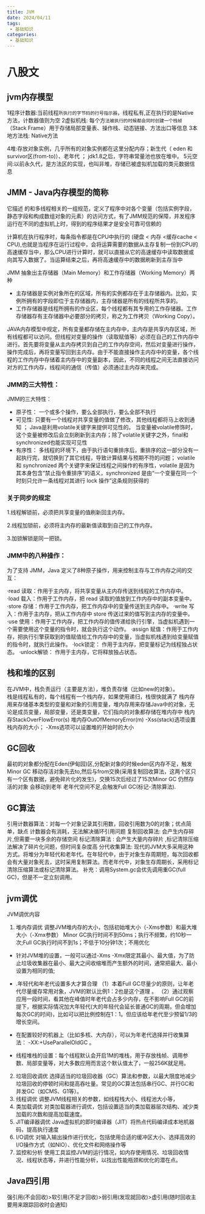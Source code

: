 ```yaml
---
title: JVM
date: 2024/04/11
tags:
 - 基础知识
categories:
 - 基础知识
---
```

 
 # 八股文
 ## jvm内存模型
 1程序计数器:当前线程`所执行的字节码的行号指示器`，线程私有,正在执行的是Native方法，计数器值则为空
 2虚拟机栈: 每个方`法被执行的时候都会同时创建一个栈帧`（Stack Frame）用于存储局部变量表、操作栈、动态链接、方法出口等信息
 3本地方法栈: Native方法

 4堆:存放对象实例，几乎所有的对象实例都在这里分配内存；新生代（ eden 和 survivor区(from-to)）、老年代  ； jdk1.8之后，字符串常量池也放在堆中。
 5元空间:以前永久代，是方法区的实现，也叫非堆，存储已被虚拟机加载的类元数据信息

## JMM - Java内存模型的简称
它描述 的和多线程相关的一组规范，定义了程序中对各个变量（包括实例字段，静态字段和构成数组对象的元素）的访问方式，有了JMM规范的保障，并发程序运行在不同的虚拟机上时，得到的程序结果才是安全可靠可信赖的

计算机在执行程序时，每条指令都是在CPU中执行的 (硬盘 < 内存 <缓存cache < CPU),也就是当程序在运行过程中，会将运算需要的数据从主存复制一份到CPU的高速缓存当中，那么CPU进行计算时，就可以直接从它的高速缓存中读取数据或向其写入数据了。当运算结束之后，再将高速缓存中的数据刷新到主存当中

JMM 抽象出主存储器（Main Memory）和工作存储器（Working Memory）两种
- 主存储器是实例对象所在的区域，所有的实例都存在于主存储器内。比如，实例所拥有的字段即位于主存储器内，主存储器是所有的线程所共享的。
- 工作存储器是线程所拥有的作业区，每个线程都有其专用的工作存储器。工作存储器存有主存储器中必要部分的拷贝，称之为工作拷贝（Working Copy）。



JAVA内存模型中规定，所有变量都存储在主内存中，主内存是共享内存区域，所有线程都可以访问。
​但线程对变量的操作（读取赋值等）必须在自己的工作内存中进行。首先要将变量从主内存拷贝到自己的工作内存空间，然后对变量进行操作，操作完成后，再将变量写回到主内存。由于不能直接操作主内存中的变量，各个线程的工作内存中存储着主内存中的变量副本，因此，不同的线程之间无法直接访问对方的工作内存，线程间的通信（传值）必须通过主内存来完成。
 

### JMM的三大特性：
JMM的三大特性：
- 原子性： 一个或多个操作，要么全部执行，要么全部不执行
- 可见性: 只要有一个线程对共享变量的值做了修改，其他线程都将马上收到通知 ； Java是利用volatile关键字来提供可见性的。 当变量被volatile修饰时，这个变量被修改后会立刻刷新到主内存；除了volatile关键字之外，final和synchronized也能实现可见性
- 有序性： 多线程的环境下，由于执行语句重排序后，重排序的这一部分没有一起执行完，就切换到了其它线程，导致计算结果与预期不符的问题；  volatile 和 synchronized 两个关键字来保证线程之间操作的有序性，volatile 是因为其本身包含“禁止指令重排序”的语义，synchronized 是由“一个变量在同一个时刻只允许一条线程对其进行 lock 操作”这条规则获得的


### 关于同步的规定
1.线程解锁前，必须把共享变量的值刷新回主内存。

2.线程加锁前，必须将主内存的最新值读取到自己的工作内存。

3.加锁解锁是同一把锁。

### JMM中的八种操作：
为了支持 JMM，Java 定义了8种原子操作，用来控制主存与工作内存之间的交互：

·read 读取：作用于主内存，将共享变量从主内存传送到线程的工作内存中。
·load 载入：作用于工作内存，把 read 读取的值放到工作内存中的副本变量中。
·store 存储：作用于工作内存，把工作内存中的变量传送到主内存中。
·write 写入：作用于主内存，把从工作内存中 store 传送过来的值写到主内存的变量中。
·use 使用：作用于工作内存，把工作内存的值传递给执行引擎，当虚拟机遇到一个需要使用这个变量的指令时，就会执行这个动作。
·assign 赋值：作用于工作内存，把执行引擎获取到的值赋值给工作内存中的变量，当虚拟机栈遇到给变量赋值的指令时，就执行此操作。
·lock锁定： 作用于主内存，把变量标记为线程独占状态。
·unlock解锁： 作用于主内存，它将释放独占状态。 






## 栈和堆的区别
​在JVM中，栈负责运行（主要是方法），堆负责存储（比如new的对象）。  
栈是线程私有的，每个线程有一个栈内存，如果使用递归，栈很快就满了
栈内存用来存储基本类型的变量和对象的引用变量，堆内存用来存储Java中的对象，无论是成员变量，局部变量，还是类变量，它们指向的对象都存储在堆内存中
栈内存StackOverFlowError(s)           堆内存OutOfMemoryError(m)
-Xss(stack)选项设置栈内存的大小； -Xms选项可以设置堆的开始时的大小



## GC回收
最初的对象都分配在Eden(伊甸园)区,分配新对象的时候eden区内存不足，触发Minor GC 
移动存活对象先去to,然后与from交换(采用复制回收算法，这两个区只有一个区有数据，避免碎片化的发生)，交换15次后经过了15次Minor GC 仍然存活的对象 会移动到老年
老年代空间不足,会触发Full GC(标记-清除算法).

## GC算法
引用计数器算法：对每一个对象记录其引用数，回收引用数为0的对象；优点简单，缺点 计数器会有消耗，无法解决循环引用问题
复制回收算法: 会产生内存碎片,但需要一块多余的存储空间
标记清除算法 : 会产生大量内存碎片 ,标记清除压缩法解决了碎片化问题，但时间复杂度高
分代收集算法: 
现代的JVM大多采用这种方式。将堆分为年轻代和老年代。在年轻代中，由于对象生存周期短，每次回收都会有大量对象死去，这时采用复制算法。而老年代中，对象生存周期长，采用标记清除压缩算法或标记清除算法。
补充：调用System.gc会优先调用重GC(full GC)，但是不一定立刻调用。 

## jvm调优
JVM调优内容
1. 堆内存调优
调整JVM堆内存的大小，包括初始堆大小（-Xms参数）和最大堆大小（-Xmx参数）
Minor GC执行时间不到50ms；执行不频繁，约10秒一次;Full GC执行时间不到1s；不低于10分钟1次；不用优化
- 针对JVM堆的设置，一般可以通过-Xms -Xmx限定其最小、最大值，为了防止垃圾收集器在最小、最大之间收缩堆而产生额外的时间，通常把最大、最小设置为相同的值;
- .年轻代和年老代设置多大才算合理
（1）本着Full GC尽量少的原则，让年老代尽量缓存常用对象，JVM的默认比例1：2也是这个道理 。 
（2）通过观察应用一段时间，看其他在峰值时年老代会占多少内存，在不影响Full GC的前提下，根据实际情况加大年轻代(大的年轻代会延长普通GC的周期，但会增加每次GC的时间)，比如可以把比例控制在1：1。但应该给年老代至少预留1/3的增长空间。

- 在配置较好的机器上（比如多核、大内存），可以为年老代选择并行收集算法： -XX:+UseParallelOldGC 。
- 线程堆栈的设置：每个线程默认会开启1M的堆栈，用于存放栈帧、调用参数、局部变量等，对大多数应用而言这个默认值太了，一般256K就足用。

2. 垃圾回收调优
选择适当的垃圾回收器（GC）算法和参数，以最大限度地减少垃圾回收的停顿时间和提高吞吐量。常见的GC算法包括串行GC、并行GC和并发GC（如CMS、G1等）。
3. 线程调优
调整JVM线程相关的参数，如线程栈大小、线程池大小等，
4. 类加载调优
对类加载器进行调优，包括设置适当的类加载器层次结构、减少类加载的次数和提高加载速度。
5. JIT编译器调优
Java虚拟机的即时编译器（JIT）将热点代码编译成本地机器码，提高执行速度
5. I/O调优
对输入输出操作进行优化，包括使用合适的缓冲区大小、选择高效的I/O操作方式（如NIO）、优化文件和网络操作等
6. 监控和分析
使用工具监控JVM的运行情况，如内存使用情况、垃圾回收情况、线程状态等，并进行性能分析，以找出性能瓶颈和优化的潜在点。



## Java四引用
强引用(不会回收)>软引用(不足才回收)>弱引用(发现就回收)>虚引用(随时回收主要用来跟踪回收时会通知)